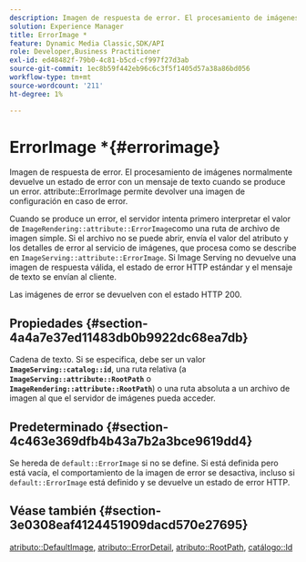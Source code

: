 ```yaml
---
description: Imagen de respuesta de error. El procesamiento de imágenes normalmente devuelve un estado de error con un mensaje de texto cuando se produce un error. atributo ErrorImage permite que la configuración de una imagen se devuelva en caso de error.
solution: Experience Manager
title: ErrorImage *
feature: Dynamic Media Classic,SDK/API
role: Developer,Business Practitioner
exl-id: ed48482f-79b0-4c81-b5cd-cf997f27d3ab
source-git-commit: 1ec8b59f442eb96c6c3f5f1405d57a38a86bd056
workflow-type: tm+mt
source-wordcount: '211'
ht-degree: 1%

---
```


# ErrorImage *{#errorimage}

Imagen de respuesta de error. El procesamiento de imágenes normalmente devuelve un estado de error con un mensaje de texto cuando se produce un error. attribute::ErrorImage permite devolver una imagen de configuración en caso de error.

Cuando se produce un error, el servidor intenta primero interpretar el valor de `ImageRendering::attribute::ErrorImage`como una ruta de archivo de imagen simple. Si el archivo no se puede abrir, envía el valor del atributo y los detalles de error al servicio de imágenes, que procesa como se describe en `ImageServing::attribute::ErrorImage`. Si Image Serving no devuelve una imagen de respuesta válida, el estado de error HTTP estándar y el mensaje de texto se envían al cliente.

Las imágenes de error se devuelven con el estado HTTP 200.

## Propiedades {#section-4a4a7e37ed11483db0b9922dc68ea7db}

Cadena de texto. Si se especifica, debe ser un valor **`ImageServing::catalog::id`**, una ruta relativa (a **`ImageServing::attribute::RootPath`** o **`ImageRendering::attribute::RootPath`**) o una ruta absoluta a un archivo de imagen al que el servidor de imágenes pueda acceder.

## Predeterminado {#section-4c463e369dfb4b43a7b2a3bce9619dd4}

Se hereda de `default::ErrorImage` si no se define. Si está definida pero está vacía, el comportamiento de la imagen de error se desactiva, incluso si `default::ErrorImage` está definido y se devuelve un estado de error HTTP.

## Véase también {#section-3e0308eaf4124451909dacd570e27695}

[atributo::DefaultImage](../../../../../ir-api/material-cat/image-rendering-api-ref/c-ir-material-catalog/c-ir-attributes-reference/r-ir-defaultpix.md#reference-102c98f9b5d24d2aaaeb756653fb0e6f),  [atributo::ErrorDetail](../../../../../ir-api/material-cat/image-rendering-api-ref/c-ir-material-catalog/c-ir-attributes-reference/r-ir-errordetail.md#reference-123b56eed6cf49cea6e0490672b7c53b),  [atributo::RootPath](../../../../../ir-api/material-cat/image-rendering-api-ref/c-ir-material-catalog/c-ir-attributes-reference/r-ir-rootpath.md#reference-a4d7c96b62e14fcbad1740c702f160f3),  [catálogo::Id](../../../../../ir-api/material-cat/image-rendering-api-ref/c-ir-material-catalog/c-ir-material-data-reference/r-ir-id.md#reference-cba2a53a952e403fb57a4e8569f9cf85)
